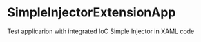 SimpleInjectorExtensionApp
==========================

Test applicarion with integrated IoC Simple Injector in XAML code
